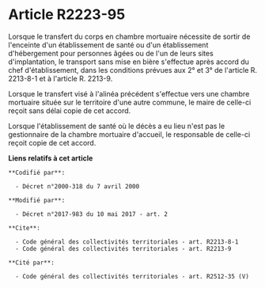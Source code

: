 # Article R2223-95

Lorsque le transfert du corps en chambre mortuaire nécessite de sortir de l'enceinte d'un établissement de santé ou d'un
établissement d'hébergement pour personnes âgées ou de l'un de leurs sites d'implantation, le transport sans mise en bière
s'effectue après accord du chef d'établissement, dans les conditions prévues aux 2° et 3° de l'article R. 2213-8-1 et à
l'article R. 2213-9.

Lorsque le transfert visé à l'alinéa précédent s'effectue vers une chambre mortuaire située sur le territoire d'une autre
commune, le maire de celle-ci reçoit sans délai copie de cet accord.

Lorsque l'établissement de santé où le décès a eu lieu n'est pas le gestionnaire de la chambre mortuaire d'accueil, le
responsable de celle-ci reçoit copie de cet accord.

**Liens relatifs à cet article**

	**Codifié par**:

	  - Décret n°2000-318 du 7 avril 2000

	**Modifié par**:

	  - Décret n°2017-983 du 10 mai 2017 - art. 2

	**Cite**:

	  - Code général des collectivités territoriales - art. R2213-8-1
	  - Code général des collectivités territoriales - art. R2213-9

	**Cité par**:

	  - Code général des collectivités territoriales - art. R2512-35 (V)
